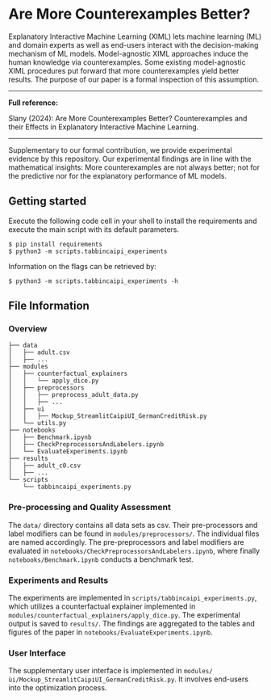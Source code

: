# Are More Counterexamples Better? 

Explanatory Interactive Machine Learning (XIML) lets machine learning (ML)
and domain experts as well as end-users interact with the decision-making
mechanism of ML models.
Model-agnostic XIML approaches induce the human knowledge
via counterexamples. Some existing model-agnostic XIML procedures
put forward that more counterexamples yield better results.
The purpose of our paper is a formal inspection of this assumption.

---
**Full reference:**

Slany (2024): Are More Counterexamples Better?
Counterexamples and their Effects
in Explanatory Interactive Machine Learning.

---

Supplementary to our formal contribution, we provide experimental evidence
by this repository. Our experimental findings are in line with the
mathematical insights: More counterexamples are not always better;
not for the predictive nor for the explanatory performance of ML models.

## Getting started

Execute the following code cell in your shell to install the requirements
and execute the main script with its default parameters.

```
$ pip install requirements
$ python3 -m scripts.tabbincaipi_experiments
```

Information on the flags can be retrieved by:

```
$ python3 -m scripts.tabbincaipi_experiments -h
```

## File Information

### Overview

```
├── data
│   ├── adult.csv
│   ├── ...
├── modules
│   ├── counterfactual_explainers
│   │   └── apply_dice.py
│   ├── preprocessors
│   │   ├── preprocess_adult_data.py
│   │   ├── ...
│   ├── ui
│   │   ├── Mockup_StreamlitCaipiUI_GermanCreditRisk.py
│   └── utils.py
├── notebooks
│   ├── Benchmark.ipynb
│   ├── CheckPreprocessorsAndLabelers.ipynb
│   └── EvaluateExperiments.ipynb
├── results
│   ├── adult_c0.csv
│   ├── ...
└── scripts
    └── tabbincaipi_experiments.py
```

### Pre-processing and Quality Assessment

The ````data/```` directory contains all data sets as csv.
Their pre-processors and label modifiers can be found in ```modules/preprocessors/```.
The individual files are named accordingly.
The pre-preprocessors and label modifiers are evaluated in
````notebooks/CheckPreprocessorsAndLabelers.ipynb````,
where finally ````notebooks/Benchmark.ipynb```` conducts a benchmark test.

### Experiments and Results

The experiments are implemented in ````scripts/tabbincaipi_experiments.py````,
which utilizes a counterfactual explainer
implemented in ````modules/counterfactual_explainers/apply_dice.py````.
The experimental output is saved to ````results/````.
The findings are aggregated to the tables and figures of the paper
in ````notebooks/EvaluateExperiments.ipynb````.

### User Interface

The supplementary user interface is implemented in
``modules/ùi/Mockup_StreamlitCaipiUI_GermanCreditRisk.py``.
It involves end-users into the optimization process.
